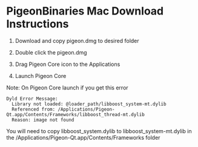 # PigeonBinaries Mac Download Instructions

1) Download and copy pigeon.dmg to desired folder 

2) Double click the pigeon.dmg

3) Drag Pigeon Core icon to the Applications 

4) Launch Pigeon Core

Note: On Pigeon Core launch if you get this error

```
Dyld Error Message:
  Library not loaded: @loader_path/libboost_system-mt.dylib
  Referenced from: /Applications/Pigeon-Qt.app/Contents/Frameworks/libboost_thread-mt.dylib
  Reason: image not found
```
You will need to copy libboost_system.dylib to libboost_system-mt.dylib in the /Applications/Pigeon-Qt.app/Contents/Frameworks folder  
  